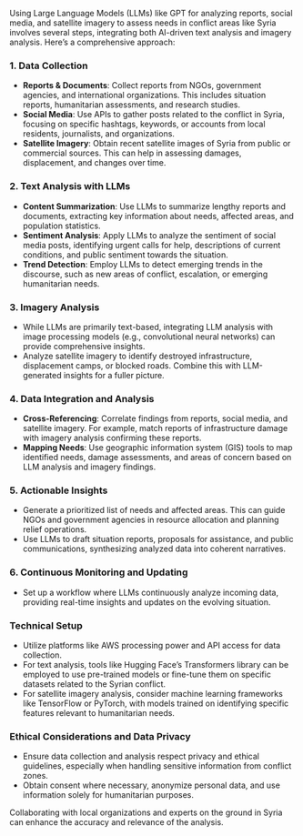 Using Large Language Models (LLMs) like GPT for analyzing reports, social media, and satellite imagery to assess needs in conflict areas like Syria involves several steps, integrating both AI-driven text analysis and imagery analysis. Here’s a comprehensive approach:

### 1. **Data Collection**

- **Reports & Documents**: Collect reports from NGOs, government agencies, and international organizations. This includes situation reports, humanitarian assessments, and research studies.
- **Social Media**: Use APIs to gather posts related to the conflict in Syria, focusing on specific hashtags, keywords, or accounts from local residents, journalists, and organizations.
- **Satellite Imagery**: Obtain recent satellite images of Syria from public or commercial sources. This can help in assessing damages, displacement, and changes over time.

### 2. **Text Analysis with LLMs**

- **Content Summarization**: Use LLMs to summarize lengthy reports and documents, extracting key information about needs, affected areas, and population statistics.
- **Sentiment Analysis**: Apply LLMs to analyze the sentiment of social media posts, identifying urgent calls for help, descriptions of current conditions, and public sentiment towards the situation.
- **Trend Detection**: Employ LLMs to detect emerging trends in the discourse, such as new areas of conflict, escalation, or emerging humanitarian needs.

### 3. **Imagery Analysis**

- While LLMs are primarily text-based, integrating LLM analysis with image processing models (e.g., convolutional neural networks) can provide comprehensive insights.
- Analyze satellite imagery to identify destroyed infrastructure, displacement camps, or blocked roads. Combine this with LLM-generated insights for a fuller picture.

### 4. **Data Integration and Analysis**

- **Cross-Referencing**: Correlate findings from reports, social media, and satellite imagery. For example, match reports of infrastructure damage with imagery analysis confirming these reports.
- **Mapping Needs**: Use geographic information system (GIS) tools to map identified needs, damage assessments, and areas of concern based on LLM analysis and imagery findings.

### 5. **Actionable Insights**

- Generate a prioritized list of needs and affected areas. This can guide NGOs and government agencies in resource allocation and planning relief operations.
- Use LLMs to draft situation reports, proposals for assistance, and public communications, synthesizing analyzed data into coherent narratives.

### 6. **Continuous Monitoring and Updating**

- Set up a workflow where LLMs continuously analyze incoming data, providing real-time insights and updates on the evolving situation.

### Technical Setup

- Utilize platforms like AWS processing power and API access for data collection.
- For text analysis, tools like Hugging Face’s Transformers library can be employed to use pre-trained models or fine-tune them on specific datasets related to the Syrian conflict.
- For satellite imagery analysis, consider machine learning frameworks like TensorFlow or PyTorch, with models trained on identifying specific features relevant to humanitarian needs.

### Ethical Considerations and Data Privacy

- Ensure data collection and analysis respect privacy and ethical guidelines, especially when handling sensitive information from conflict zones.
- Obtain consent where necessary, anonymize personal data, and use information solely for humanitarian purposes.

Collaborating with local organizations and experts on the ground in Syria can enhance the accuracy and relevance of the analysis.